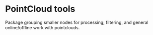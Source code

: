 # PointCloud tools

Package grouping smaller nodes for processing, filtering, and general online/offline work with pointclouds.
